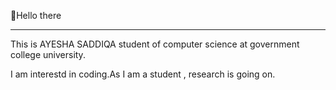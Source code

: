  👋Hello there
 _____________________________________________________________
 
 This is AYESHA SADDIQA student of computer science at government college university.
 
 I am interestd in coding.As I am a student , research is going on.

<!---
ayeshasaddiqa123/ayeshasaddiqa123 is a ✨ special ✨ repository because its `README.md` (this file) appears on your GitHub profile.
You can click the Preview link to take a look at your changes.
--->
